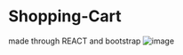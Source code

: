 # Shopping-Cart
made through REACT and bootstrap
![image](https://github.com/user-attachments/assets/aee97d22-96c7-4956-8203-f2b848a416bf)
